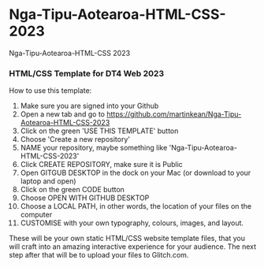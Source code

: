 # Nga-Tipu-Aotearoa-HTML-CSS-2023
Nga-Tipu-Aotearoa-HTML-CSS 2023

### HTML/CSS Template for DT4 Web 2023

How to use this template:
1. Make sure you are signed into your Github
2. Open a new tab and go to https://github.com/martinkean/Nga-Tipu-Aotearoa-HTML-CSS-2023
3. Click on the green 'USE THIS TEMPLATE' button
4. Choose 'Create a new repository'
5. NAME your repository, maybe something like 'Nga-Tipu-Aotearoa-HTML-CSS-2023'
6. Click CREATE REPOSITORY, make sure it is Public
7. Open GITGUB DESKTOP in the dock on your Mac (or download to your laptop and open)
8. Click on the green CODE button
9. Choose OPEN WITH GITHUB DESKTOP
10. Choose a LOCAL PATH, in other words, the location of your files on the computer
11. CUSTOMISE with your own typography, colours, images, and layout.

These will be your own static HTML/CSS website template files, that you will craft into an amazing interactive experience for your audience.
The next step after that will be to upload your files to Glitch.com.